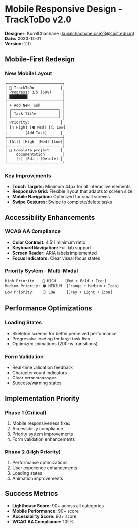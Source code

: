 # Mobile Responsive Design - TrackToDo v2.0

**Designer:** KunalChachane (kunalchachane.cse23@sbjit.edu.in)  
**Date:** 2023-12-01  
**Version:** 2.0  

## Mobile-First Redesign

### New Mobile Layout
```
┌─────────────────────────┐
│ 🎯 TrackToDo            │
│ Progress: 3/5 (60%)     │
│ ████████                │
├─────────────────────────┤
│ + Add New Task          │
│ ┌─────────────────────┐ │
│ │ Task Title          │ │
│ └─────────────────────┘ │
│ Priority:              │
│ [🔴 High] [🟠 Med] [⚪ Low] │
│        [Add Task]      │
├─────────────────────────┤
│ [All] [High] [Med] [Low]│
├─────────────────────────┤
│ 🔴 Complete project     │
│    documentation        │
│    [✓] [Edit] [Delete] │
└─────────────────────────┘
```

### Key Improvements
- **Touch Targets:** Minimum 44px for all interactive elements
- **Responsive Grid:** Flexible layout that adapts to screen size
- **Mobile Navigation:** Optimized for small screens
- **Swipe Gestures:** Swipe to complete/delete tasks

## Accessibility Enhancements

### WCAG AA Compliance
- **Color Contrast:** 4.5:1 minimum ratio
- **Keyboard Navigation:** Full tab support
- **Screen Reader:** ARIA labels implemented
- **Focus Indicators:** Clear visual focus states

### Priority System - Multi-Modal
```
High Priority:   🔴 HIGH    [Red + Bold + Icon]
Medium Priority: 🟠 MEDIUM  [Orange + Medium + Icon]  
Low Priority:    ⚪ LOW     [Gray + Light + Icon]
```

## Performance Optimizations

### Loading States
- Skeleton screens for better perceived performance
- Progressive loading for large task lists
- Optimized animations (200ms transitions)

### Form Validation
- Real-time validation feedback
- Character count indicators
- Clear error messages
- Success/warning states

## Implementation Priority

### Phase 1 (Critical)
1. Mobile responsiveness fixes
2. Accessibility compliance
3. Priority system improvements
4. Form validation enhancements

### Phase 2 (High Priority)
1. Performance optimizations
2. User experience enhancements
3. Loading states
4. Animation improvements

## Success Metrics
- **Lighthouse Score:** 90+ across all categories
- **Mobile Performance:** 90+ score
- **Accessibility Score:** 90+ score
- **WCAG AA Compliance:** 100%
